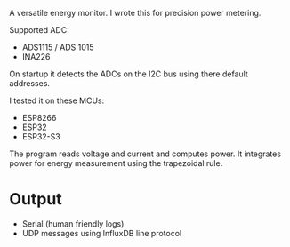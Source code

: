 
A versatile energy monitor.
I wrote this for precision power metering.

Supported ADC:
* ADS1115 / ADS 1015
* INA226

On startup it detects the ADCs on the I2C bus using there default addresses. 

I tested it on these MCUs:
* ESP8266
* ESP32
* ESP32-S3


The program reads voltage and current and computes power.
It integrates power for energy measurement using the trapezoidal rule.

# Output
* Serial (human friendly logs)
* UDP messages using InfluxDB line protocol
